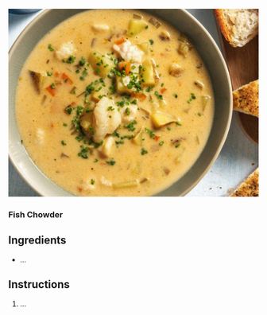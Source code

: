 ![image](/docs/assets/images/recipes/fish_chowder.png)
### Fish Chowder

## Ingredients
* ...

## Instructions
1. ...
